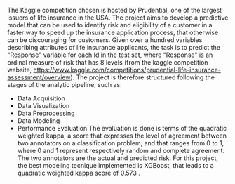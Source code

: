 The Kaggle competition chosen is hosted by Prudential, one of the largest issuers of life insurance in the USA. The project aims to develop a predictive model that can be used to identify risk and eligibility of a customer in a faster way to speed up the insurance application process, that otherwise can be discouraging for customers. 
Given over a hundred variables describing attributes of life insurance applicants, the task is to predict the "Response" variable for each Id in the test set, where "Response" is an ordinal measure of risk that has 8 levels (from the kaggle competition website, https://www.kaggle.com/competitions/prudential-life-insurance-assessment/overview).
The project is therefore structured following the stages of the analytic pipeline, such as:
- Data Acquisition
- Data Visualization
- Data Preprocessing
- Data Modeling
- Performance Evaluation
The evaluation is done is terms of the quadratic weighted kappa, a score that expresses the level of agreement between two annotators on a classification problem, and that ranges from 0 to 1, where 0 and 1 represent respectively random and complete agreement. The two annotators are the actual and predicted risk.
For this project, the best modeling tecnique implemented is XGBoost, that leads to a quadratic weighted kappa score of 0.573 .  